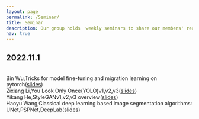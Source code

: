 ```yaml
---
layout: page
permalink: /Seminar/
title: Seminar
description: Our group holds  weekly seminars to share our members' recent research progress and discuss cutting-edge  research on machine learning and computer vision.
nav: true
---
```

## 2022.11.1
<br>
<font>Bin Wu,Tricks  for model fine-tuning and migration learning on pytorch(<a href="https://weiwangtrento.github.io/assets/pdf/example_pdf.pdf">slides</a>)</font><br/>
<font>Zixiang Li,You Look Only Once(YOLO)v1,v2,v3(<a href="https://weiwangtrento.github.io/assets/pdf/example_pdf.pdf">slides</a>)</font><br/>
<font>Yikang He,StyleGANv1,v2,v3 overview(<a href="https://weiwangtrento.github.io/assets/pdf/example_pdf.pdf">slides</a>)</font><br/>
<font>Haoyu Wang,Classical deep learning based image segmentation algorithms: UNet,PSPNet,DeepLab(<a href="https://weiwangtrento.github.io/assets/pdf/example_pdf.pdf">slides</a>)</font>
  
  

